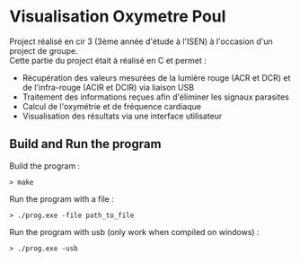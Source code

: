 # Visualisation Oxymetre Poul
Project réalisé en cir 3 (3ème année d'étude à l'ISEN) à l'occasion d'un project de groupe. \
Cette partie du project était à réalisé en C et permet :
* Récupération des valeurs mesurées de la lumière rouge (ACR et DCR) et de l'infra-rouge (ACIR et DCIR) via liaison USB
* Traitement des informations reçues afin d'éliminer les signaux parasites
* Calcul de l'oxymétrie et de fréquence cardiaque
* Visualisation des résultats via une interface utilisateur

## Build and Run the program
Build the program :
```
> make
```

Run the program with a file :
```
> ./prog.exe -file path_to_file 
```
Run the program with usb (only work when compiled on windows) :
```
> ./prog.exe -usb
```